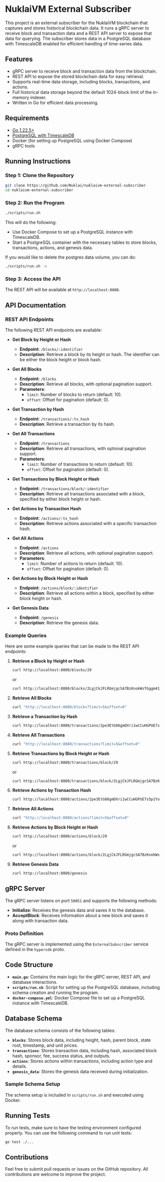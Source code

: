 # NuklaiVM External Subscriber

This project is an external subscriber for the NuklaiVM blockchain that captures and stores historical blockchain data. It runs a gRPC server to receive block and transaction data and a REST API server to expose that data for querying. The subscriber stores data in a PostgreSQL database with TimescaleDB enabled for efficient handling of time-series data.

## Features

- gRPC server to receive block and transaction data from the blockchain.
- REST API to expose the stored blockchain data for easy retrieval.
- Supports real-time data storage, including blocks, transactions, and actions.
- Full historical data storage beyond the default 1024-block limit of the in-memory indexer.
- Written in Go for efficient data processing.

## Requirements

- [Go 1.22.5+](https://golang.org/dl/)
- [PostgreSQL with TimescaleDB](https://www.timescale.com/)
- Docker (for setting up PostgreSQL using Docker Compose)
- gRPC tools

## Running Instructions

### Step 1: Clone the Repository

```sh
git clone https://github.com/Nuklai/nuklaivm-external-subscriber
cd nuklaivm-external-subscriber
```

### Step 2: Run the Program

```sh
./scripts/run.sh
```

This will do the following:

- Use Docker Compose to set up a PostgreSQL instance with TimescaleDB.
- Start a PostgreSQL container with the necessary tables to store blocks, transactions, actions, and genesis data.

If you would like to delete the postgres data volume, you can do:

```sh
./scripts/run.sh -n
```

### Step 3: Access the API

The REST API will be available at `http://localhost:8080`.

## API Documentation

### REST API Endpoints

The following REST API endpoints are available:

- **Get Block by Height or Hash**

  - **Endpoint**: `/blocks/:identifier`
  - **Description**: Retrieve a block by its height or hash. The identifier can be either the block height or block hash.

- **Get All Blocks**

  - **Endpoint**: `/blocks`
  - **Description**: Retrieve all blocks, with optional pagination support.
  - **Parameters**:
    - `limit`: Number of blocks to return (default: 10).
    - `offset`: Offset for pagination (default: 0).

- **Get Transaction by Hash**

  - **Endpoint**: `/transactions/:tx_hash`
  - **Description**: Retrieve a transaction by its hash.

- **Get All Transactions**

  - **Endpoint**: `/transactions`
  - **Description**: Retrieve all transactions, with optional pagination support.
  - **Parameters**:
    - `limit`: Number of transactions to return (default: 10).
    - `offset`: Offset for pagination (default: 0).

- **Get Transactions by Block Height or Hash**

  - **Endpoint**: `/transactions/block/:identifier`
  - **Description**: Retrieve all transactions associated with a block, specified by either block height or hash.

- **Get Actions by Transaction Hash**

  - **Endpoint**: `/actions/:tx_hash`
  - **Description**: Retrieve actions associated with a specific transaction hash.

- **Get All Actions**

  - **Endpoint**: `/actions`
  - **Description**: Retrieve all actions, with optional pagination support.
  - **Parameters**:
    - `limit`: Number of actions to return (default: 10).
    - `offset`: Offset for pagination (default: 0).

- **Get Actions by Block Height or Hash**

  - **Endpoint**: `/actions/block/:identifier`
  - **Description**: Retrieve all actions within a block, specified by either block height or hash.

- **Get Genesis Data**
  - **Endpoint**: `/genesis`
  - **Description**: Retrieve the genesis data.

### Example Queries

Here are some example queries that can be made to the REST API endpoints:

1. **Retrieve a Block by Height or Hash**

   ```sh
   curl http://localhost:8080/blocks/29
   ```

   or

   ```sh
   curl http://localhost:8080/blocks/2LgjCkJFLRGmjgcSA7BzKnokWsTGggm41kZaWhXjh36KJYw59i
   ```

2. **Retrieve All Blocks**

   ```sh
   curl "http://localhost:8080/blocks?limit=5&offset=0"
   ```

3. **Retrieve a Transaction by Hash**

   ```sh
   curl http://localhost:8080/transactions/2pe3EtG86gmDXri1wCCuHGPUE7s5p1Yoks91J1fTmecbNPU7uk
   ```

4. **Retrieve All Transactions**

   ```sh
   curl "http://localhost:8080/transactions?limit=5&offset=0"
   ```

5. **Retrieve Transactions by Block Height or Hash**

   ```sh
   curl http://localhost:8080/transactions/block/29
   ```

   or

   ```sh
   curl http://localhost:8080/transactions/block/2LgjCkJFLRGmjgcSA7BzKnokWsTGggm41kZaWhXjh36KJYw59i
   ```

6. **Retrieve Actions by Transaction Hash**

   ```sh
   curl http://localhost:8080/actions/2pe3EtG86gmDXri1wCCuHGPUE7s5p1Yoks91J1fTmecbNPU7uk
   ```

7. **Retrieve All Actions**

   ```sh
   curl "http://localhost:8080/actions?limit=5&offset=0"
   ```

8. **Retrieve Actions by Block Height or Hash**

   ```sh
   curl http://localhost:8080/actions/block/29
   ```

   or

   ```sh
   curl http://localhost:8080/actions/block/2LgjCkJFLRGmjgcSA7BzKnokWsTGggm41kZaWhXjh36KJYw59i
   ```

9. **Retrieve Genesis Data**

   ```sh
   curl http://localhost:8080/genesis
   ```

## gRPC Server

The gRPC server listens on port `50051` and supports the following methods:

- **Initialize**: Receives the genesis data and saves it to the database.
- **AcceptBlock**: Receives information about a new block and saves it along with transaction data.

### Proto Definition

The gRPC server is implemented using the `ExternalSubscriber` service defined in the `hypersdk` proto.

## Code Structure

- **`main.go`**: Contains the main logic for the gRPC server, REST API, and database interactions.
- **`scripts/run.sh`**: Script for setting up the PostgreSQL database, including schema creation and running the program.
- **`docker-compose.yml`**: Docker Compose file to set up a PostgreSQL instance with TimescaleDB.

## Database Schema

The database schema consists of the following tables:

- **`blocks`**: Stores block data, including height, hash, parent block, state root, timestamp, and unit prices.
- **`transactions`**: Stores transaction data, including hash, associated block hash, sponsor, fee, success status, and outputs.
- **`actions`**: Stores actions within transactions, including action type and details.
- **`genesis_data`**: Stores the genesis data received during initialization.

### Sample Schema Setup

The schema setup is included in `scripts/run.sh` and executed using Docker.

## Running Tests

To run tests, make sure to have the testing environment configured properly. You can use the following command to run unit tests:

```sh
go test ./...
```

## Contributions

Feel free to submit pull requests or issues on the GitHub repository. All contributions are welcome to improve the project.
